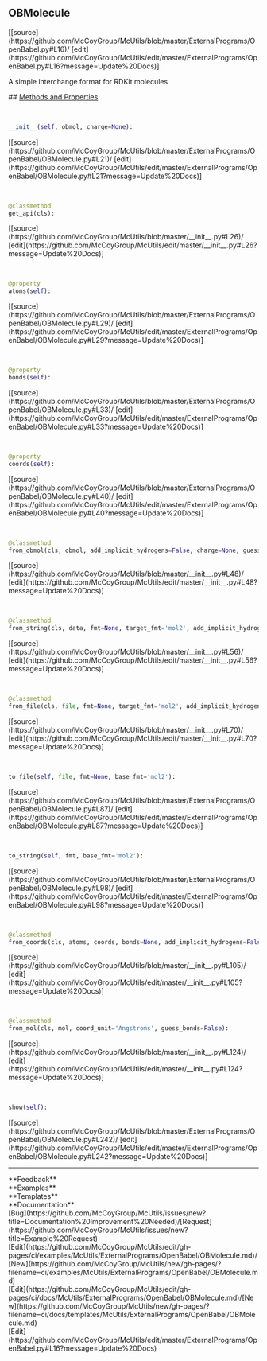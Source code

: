 ## <a id="McUtils.ExternalPrograms.OpenBabel.OBMolecule">OBMolecule</a> 

<div class="docs-source-link" markdown="1">
[[source](https://github.com/McCoyGroup/McUtils/blob/master/ExternalPrograms/OpenBabel.py#L16)/
[edit](https://github.com/McCoyGroup/McUtils/edit/master/ExternalPrograms/OpenBabel.py#L16?message=Update%20Docs)]
</div>

A simple interchange format for RDKit molecules







<div class="collapsible-section">
 <div class="collapsible-section collapsible-section-header" markdown="1">
## <a class="collapse-link" data-toggle="collapse" href="#methods" markdown="1"> Methods and Properties</a> <a class="float-right" data-toggle="collapse" href="#methods"><i class="fa fa-chevron-down"></i></a>
 </div>
 <div class="collapsible-section collapsible-section-body collapse show" id="methods" markdown="1">
 
<a id="McUtils.ExternalPrograms.OpenBabel.OBMolecule.__init__" class="docs-object-method">&nbsp;</a> 
```python
__init__(self, obmol, charge=None): 
```
<div class="docs-source-link" markdown="1">
[[source](https://github.com/McCoyGroup/McUtils/blob/master/ExternalPrograms/OpenBabel/OBMolecule.py#L21)/
[edit](https://github.com/McCoyGroup/McUtils/edit/master/ExternalPrograms/OpenBabel/OBMolecule.py#L21?message=Update%20Docs)]
</div>


<a id="McUtils.ExternalPrograms.OpenBabel.OBMolecule.get_api" class="docs-object-method">&nbsp;</a> 
```python
@classmethod
get_api(cls): 
```
<div class="docs-source-link" markdown="1">
[[source](https://github.com/McCoyGroup/McUtils/blob/master/__init__.py#L26)/
[edit](https://github.com/McCoyGroup/McUtils/edit/master/__init__.py#L26?message=Update%20Docs)]
</div>


<a id="McUtils.ExternalPrograms.OpenBabel.OBMolecule.atoms" class="docs-object-method">&nbsp;</a> 
```python
@property
atoms(self): 
```
<div class="docs-source-link" markdown="1">
[[source](https://github.com/McCoyGroup/McUtils/blob/master/ExternalPrograms/OpenBabel/OBMolecule.py#L29)/
[edit](https://github.com/McCoyGroup/McUtils/edit/master/ExternalPrograms/OpenBabel/OBMolecule.py#L29?message=Update%20Docs)]
</div>


<a id="McUtils.ExternalPrograms.OpenBabel.OBMolecule.bonds" class="docs-object-method">&nbsp;</a> 
```python
@property
bonds(self): 
```
<div class="docs-source-link" markdown="1">
[[source](https://github.com/McCoyGroup/McUtils/blob/master/ExternalPrograms/OpenBabel/OBMolecule.py#L33)/
[edit](https://github.com/McCoyGroup/McUtils/edit/master/ExternalPrograms/OpenBabel/OBMolecule.py#L33?message=Update%20Docs)]
</div>


<a id="McUtils.ExternalPrograms.OpenBabel.OBMolecule.coords" class="docs-object-method">&nbsp;</a> 
```python
@property
coords(self): 
```
<div class="docs-source-link" markdown="1">
[[source](https://github.com/McCoyGroup/McUtils/blob/master/ExternalPrograms/OpenBabel/OBMolecule.py#L40)/
[edit](https://github.com/McCoyGroup/McUtils/edit/master/ExternalPrograms/OpenBabel/OBMolecule.py#L40?message=Update%20Docs)]
</div>


<a id="McUtils.ExternalPrograms.OpenBabel.OBMolecule.from_obmol" class="docs-object-method">&nbsp;</a> 
```python
@classmethod
from_obmol(cls, obmol, add_implicit_hydrogens=False, charge=None, guess_bonds=False): 
```
<div class="docs-source-link" markdown="1">
[[source](https://github.com/McCoyGroup/McUtils/blob/master/__init__.py#L48)/
[edit](https://github.com/McCoyGroup/McUtils/edit/master/__init__.py#L48?message=Update%20Docs)]
</div>


<a id="McUtils.ExternalPrograms.OpenBabel.OBMolecule.from_string" class="docs-object-method">&nbsp;</a> 
```python
@classmethod
from_string(cls, data, fmt=None, target_fmt='mol2', add_implicit_hydrogens=False, charge=None, guess_bonds=False): 
```
<div class="docs-source-link" markdown="1">
[[source](https://github.com/McCoyGroup/McUtils/blob/master/__init__.py#L56)/
[edit](https://github.com/McCoyGroup/McUtils/edit/master/__init__.py#L56?message=Update%20Docs)]
</div>


<a id="McUtils.ExternalPrograms.OpenBabel.OBMolecule.from_file" class="docs-object-method">&nbsp;</a> 
```python
@classmethod
from_file(cls, file, fmt=None, target_fmt='mol2', add_implicit_hydrogens=False, charge=None, guess_bonds=False): 
```
<div class="docs-source-link" markdown="1">
[[source](https://github.com/McCoyGroup/McUtils/blob/master/__init__.py#L70)/
[edit](https://github.com/McCoyGroup/McUtils/edit/master/__init__.py#L70?message=Update%20Docs)]
</div>


<a id="McUtils.ExternalPrograms.OpenBabel.OBMolecule.to_file" class="docs-object-method">&nbsp;</a> 
```python
to_file(self, file, fmt=None, base_fmt='mol2'): 
```
<div class="docs-source-link" markdown="1">
[[source](https://github.com/McCoyGroup/McUtils/blob/master/ExternalPrograms/OpenBabel/OBMolecule.py#L87)/
[edit](https://github.com/McCoyGroup/McUtils/edit/master/ExternalPrograms/OpenBabel/OBMolecule.py#L87?message=Update%20Docs)]
</div>


<a id="McUtils.ExternalPrograms.OpenBabel.OBMolecule.to_string" class="docs-object-method">&nbsp;</a> 
```python
to_string(self, fmt, base_fmt='mol2'): 
```
<div class="docs-source-link" markdown="1">
[[source](https://github.com/McCoyGroup/McUtils/blob/master/ExternalPrograms/OpenBabel/OBMolecule.py#L98)/
[edit](https://github.com/McCoyGroup/McUtils/edit/master/ExternalPrograms/OpenBabel/OBMolecule.py#L98?message=Update%20Docs)]
</div>


<a id="McUtils.ExternalPrograms.OpenBabel.OBMolecule.from_coords" class="docs-object-method">&nbsp;</a> 
```python
@classmethod
from_coords(cls, atoms, coords, bonds=None, add_implicit_hydrogens=False, charge=None, guess_bonds=False): 
```
<div class="docs-source-link" markdown="1">
[[source](https://github.com/McCoyGroup/McUtils/blob/master/__init__.py#L105)/
[edit](https://github.com/McCoyGroup/McUtils/edit/master/__init__.py#L105?message=Update%20Docs)]
</div>


<a id="McUtils.ExternalPrograms.OpenBabel.OBMolecule.from_mol" class="docs-object-method">&nbsp;</a> 
```python
@classmethod
from_mol(cls, mol, coord_unit='Angstroms', guess_bonds=False): 
```
<div class="docs-source-link" markdown="1">
[[source](https://github.com/McCoyGroup/McUtils/blob/master/__init__.py#L124)/
[edit](https://github.com/McCoyGroup/McUtils/edit/master/__init__.py#L124?message=Update%20Docs)]
</div>


<a id="McUtils.ExternalPrograms.OpenBabel.OBMolecule.show" class="docs-object-method">&nbsp;</a> 
```python
show(self): 
```
<div class="docs-source-link" markdown="1">
[[source](https://github.com/McCoyGroup/McUtils/blob/master/ExternalPrograms/OpenBabel/OBMolecule.py#L242)/
[edit](https://github.com/McCoyGroup/McUtils/edit/master/ExternalPrograms/OpenBabel/OBMolecule.py#L242?message=Update%20Docs)]
</div>
 </div>
</div>












---


<div markdown="1" class="text-secondary">
<div class="container">
  <div class="row">
   <div class="col" markdown="1">
**Feedback**   
</div>
   <div class="col" markdown="1">
**Examples**   
</div>
   <div class="col" markdown="1">
**Templates**   
</div>
   <div class="col" markdown="1">
**Documentation**   
</div>
   <div class="col" markdown="1">
   
</div>
   <div class="col" markdown="1">
   
</div>
   <div class="col" markdown="1">
   
</div>
</div>
  <div class="row">
   <div class="col" markdown="1">
[Bug](https://github.com/McCoyGroup/McUtils/issues/new?title=Documentation%20Improvement%20Needed)/[Request](https://github.com/McCoyGroup/McUtils/issues/new?title=Example%20Request)   
</div>
   <div class="col" markdown="1">
[Edit](https://github.com/McCoyGroup/McUtils/edit/gh-pages/ci/examples/McUtils/ExternalPrograms/OpenBabel/OBMolecule.md)/[New](https://github.com/McCoyGroup/McUtils/new/gh-pages/?filename=ci/examples/McUtils/ExternalPrograms/OpenBabel/OBMolecule.md)   
</div>
   <div class="col" markdown="1">
[Edit](https://github.com/McCoyGroup/McUtils/edit/gh-pages/ci/docs/McUtils/ExternalPrograms/OpenBabel/OBMolecule.md)/[New](https://github.com/McCoyGroup/McUtils/new/gh-pages/?filename=ci/docs/templates/McUtils/ExternalPrograms/OpenBabel/OBMolecule.md)   
</div>
   <div class="col" markdown="1">
[Edit](https://github.com/McCoyGroup/McUtils/edit/master/ExternalPrograms/OpenBabel.py#L16?message=Update%20Docs)   
</div>
   <div class="col" markdown="1">
   
</div>
   <div class="col" markdown="1">
   
</div>
   <div class="col" markdown="1">
   
</div>
</div>
</div>
</div>